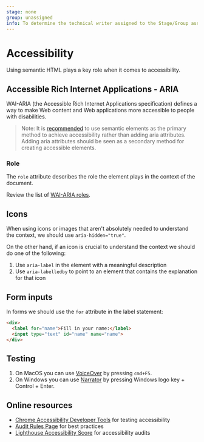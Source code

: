 ```yaml
---
stage: none
group: unassigned
info: To determine the technical writer assigned to the Stage/Group associated with this page, see https://about.gitlab.com/handbook/engineering/ux/technical-writing/#designated-technical-writers
---
```


# Accessibility

Using semantic HTML plays a key role when it comes to accessibility.

## Accessible Rich Internet Applications - ARIA

WAI-ARIA (the Accessible Rich Internet Applications specification) defines a way to make Web content and Web applications more accessible to people with disabilities.

> Note: It is [recommended](https://www.w3.org/TR/using-aria/#notes2) to use semantic elements as the primary method to achieve accessibility rather than adding aria attributes. Adding aria attributes should be seen as a secondary method for creating accessible elements.

### Role

The `role` attribute describes the role the element plays in the context of the document.

Review the list of [WAI-ARIA roles](https://www.w3.org/TR/wai-aria-1.1/#landmark_roles).

## Icons

When using icons or images that aren't absolutely needed to understand the context, we should use `aria-hidden="true"`.

On the other hand, if an icon is crucial to understand the context we should do one of the following:

1. Use `aria-label` in the element with a meaningful description
1. Use `aria-labelledby` to point to an element that contains the explanation for that icon

## Form inputs

In forms we should use the `for` attribute in the label statement:

```html
<div>
  <label for="name">Fill in your name:</label>
  <input type="text" id="name" name="name">
</div>
```

## Testing

1. On MacOS you can use [VoiceOver](https://www.apple.com/accessibility/mac/vision/) by pressing `cmd+F5`.
1. On Windows you can use [Narrator](https://www.microsoft.com/en-us/accessibility/windows) by pressing Windows logo key + Control + Enter.

## Online resources

- [Chrome Accessibility Developer Tools](https://github.com/GoogleChrome/accessibility-developer-tools) for testing accessibility
- [Audit Rules Page](https://github.com/GoogleChrome/accessibility-developer-tools/wiki/Audit-Rules) for best practices
- [Lighthouse Accessibility Score](https://web.dev/performance-scoring/) for accessibility audits

